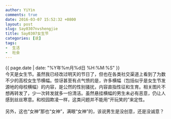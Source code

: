 ```yaml
---
author: YiYin
comments: true
date: 2016-03-07 15:52:32 +0800
layout: post
slug: Say0307nvshengjie
title: Say0307女生节
categories: [说]
tags:
-  生活
-  社会
---
```

<div class="saying">
<div class="timestamp">{{ page.date | date: "%Y年%m月%d日 %H:%M:%S" }}</div>
今天是女生节。虽然我已经改过明天的节日了，但也在各类社交渠道上看到了为数不少的高校女生节横幅。惊讶甚至有点气愤的是，许多横幅（包括似乎是女生节发源地的母校横幅）的内容，是公然的性别骚扰，内容直指性征和生育。相关图片不想再转发了，少一次转发就多一份清洁。虽然悬挂横幅的男生未必有恶意，仍让人感到丝丝寒意。和校园欺凌一样，这类问题并不能用“开玩笑的”来定性。<br/>
<br/>
另外，这也“女神”那也“女神”，满眼“女神”的，该说男生是没创意，还是没诚意？<br/>
</div>
